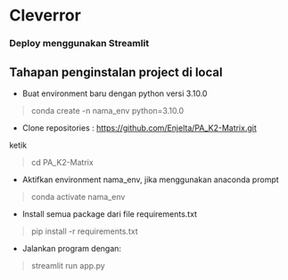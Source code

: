 # Cleverror
### Deploy menggunakan Streamlit

## Tahapan penginstalan project di local
* Buat environment baru dengan python versi 3.10.0

> conda create -n nama_env python=3.10.0
* Clone repositories : https://github.com/Enjelta/PA_K2-Matrix.git


ketik

> cd PA_K2-Matrix
* Aktifkan environment nama_env, jika menggunakan anaconda prompt
> conda activate nama_env

* Install semua package dari file requirements.txt
> pip install -r requirements.txt

* Jalankan program dengan: 
> streamlit run app.py

